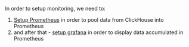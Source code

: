 
In order to setup monitoring, we need to:

1. [Setup Prometheus][prometheus_setup] in order to pool data from ClickHouse into Prometheus
1. and after that - [setup grafana][grafana_setup] in order to display data accumulated in Prometheus

[prometheus_setup]: ./prometheus_setup.md
[grafana_setup]: ./grafana_setup.md
